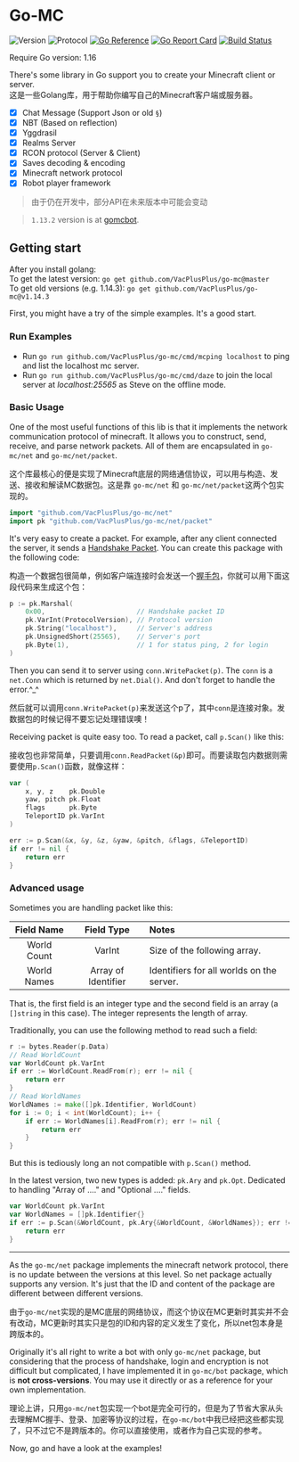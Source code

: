 # Go-MC
![Version](https://img.shields.io/badge/Minecraft-1.16.5-blue.svg)
![Protocol](https://img.shields.io/badge/Protocol-754-blue.svg)
[![Go Reference](https://pkg.go.dev/badge/github.com/VacPlusPlus/go-mc.svg)](https://pkg.go.dev/github.com/VacPlusPlus/go-mc)
[![Go Report Card](https://goreportcard.com/badge/github.com/VacPlusPlus/go-mc)](https://goreportcard.com/report/github.com/VacPlusPlus/go-mc)
[![Build Status](https://travis-ci.org/Tnze/go-mc.svg?branch=master)](https://travis-ci.org/Tnze/go-mc)

Require Go version: 1.16

There's some library in Go support you to create your Minecraft client or server.  
这是一些Golang库，用于帮助你编写自己的Minecraft客户端或服务器。

- [x] Chat Message (Support Json or old `§`)
- [x] NBT (Based on reflection)
- [x] Yggdrasil
- [x] Realms Server
- [x] RCON protocol (Server & Client)
- [x] Saves decoding & encoding
- [x] Minecraft network protocol
- [x] Robot player framework

> 由于仍在开发中，部分API在未来版本中可能会变动

> `1.13.2` version is at [gomcbot](https://github.com/VacPlusPlus/gomcbot).

## Getting start
After you install golang:  
To get the latest version: `go get github.com/VacPlusPlus/go-mc@master`  
To get old versions (e.g. 1.14.3): `go get github.com/VacPlusPlus/go-mc@v1.14.3`

First, you might have a try of the simple examples. It's a good start.

### Run Examples

- Run `go run github.com/VacPlusPlus/go-mc/cmd/mcping localhost` to ping and list the localhost mc server.  
- Run `go run github.com/VacPlusPlus/go-mc/cmd/daze` to join the local server at *localhost:25565* as Steve on the offline mode.

### Basic Usage

One of the most useful functions of this lib is that it implements the network communication protocol of minecraft. It allows you to construct, send, receive, and parse network packets. All of them are encapsulated in `go-mc/net` and `go-mc/net/packet`.

这个库最核心的便是实现了Minecraft底层的网络通信协议，可以用与构造、发送、接收和解读MC数据包。这是靠 `go-mc/net` 和 `go-mc/net/packet`这两个包实现的。

```go
import "github.com/VacPlusPlus/go-mc/net"
import pk "github.com/VacPlusPlus/go-mc/net/packet"
```

It's very easy to create a packet. For example, after any client connected the server, it sends a [Handshake Packet](https://wiki.vg/Protocol#Handshake). You can create this package with the following code:

构造一个数据包很简单，例如客户端连接时会发送一个[握手包](https://wiki.vg/Protocol#Handshake)，你就可以用下面这段代码来生成这个包：

```go
p := pk.Marshal(
    0x00,                       // Handshake packet ID
    pk.VarInt(ProtocolVersion), // Protocol version
    pk.String("localhost"),     // Server's address
    pk.UnsignedShort(25565),    // Server's port
    pk.Byte(1),                 // 1 for status ping, 2 for login
)
```

Then you can send it to server using `conn.WritePacket(p)`. The `conn` is a `net.Conn` which is returned by `net.Dial()`. And don't forget to handle the error.^_^

然后就可以调用`conn.WritePacket(p)`来发送这个p了，其中`conn`是连接对象。发数据包的时候记得不要忘记处理错误噢！

Receiving packet is quite easy too. To read a packet, call `p.Scan()` like this:

接收包也非常简单，只要调用`conn.ReadPacket(&p)`即可。而要读取包内数据则需要使用`p.Scan()`函数，就像这样：

```go
var (
    x, y, z    pk.Double
    yaw, pitch pk.Float
    flags      pk.Byte
    TeleportID pk.VarInt
)

err := p.Scan(&x, &y, &z, &yaw, &pitch, &flags, &TeleportID)
if err != nil {
    return err
}
```

### Advanced usage

Sometimes you are handling packet like this:

| **Field Name** |     Field Type      | **Notes**                                 |
| :------------: | :-----------------: | :---------------------------------------- |
|  World Count   |       VarInt        | Size of the following array.              |
|  World Names   | Array of Identifier | Identifiers for all worlds on the server. |

That is, the first field is an integer type and the second field is an array (a `[]string` in this case). The integer represents the length of array.

Traditionally, you can use the following method to read such a field:

```go
r := bytes.Reader(p.Data)
// Read WorldCount
var WorldCount pk.VarInt
if err := WorldCount.ReadFrom(r); err != nil {
    return err
}
// Read WorldNames
WorldNames := make([]pk.Identifier, WorldCount)
for i := 0; i < int(WorldCount); i++ {
    if err := WorldNames[i].ReadFrom(r); err != nil {
        return err
    }
}
```

But this is tediously long an not compatible with `p.Scan()` method.

In the latest version, two new types is added: `pk.Ary` and `pk.Opt`. Dedicated to handling "Array of ...." and "Optional ...." fields.

```go
var WorldCount pk.VarInt
var WorldNames = []pk.Identifier{}
if err := p.Scan(&WorldCount, pk.Ary{&WorldCount, &WorldNames}); err != nil {
    return err
}
```



---

As the `go-mc/net` package implements the minecraft network protocol, there is no update between the versions at this level. So net package actually supports any version. It's just that the ID and content of the package are different between different versions.

由于`go-mc/net`实现的是MC底层的网络协议，而这个协议在MC更新时其实并不会有改动，MC更新时其实只是包的ID和内容的定义发生了变化，所以net包本身是跨版本的。

Originally it's all right to write a bot with only `go-mc/net` package, but considering that the process of handshake, login and encryption is not difficult but complicated, I have implemented it in `go-mc/bot` package, which is **not cross-versions**. You may use it directly or as a reference for your own implementation.

理论上讲，只用`go-mc/net`包实现一个bot是完全可行的，但是为了节省大家从头去理解MC握手、登录、加密等协议的过程，在`go-mc/bot`中我已经把这些都实现了，只不过它不是跨版本的。你可以直接使用，或者作为自己实现的参考。

Now, go and have a look at the examples!
